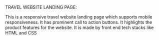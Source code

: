 TRAVEL WEBSITE LANDING PAGE:

This is a responsive travel website landing page which supports mobile responsiveness.
It has prominent call to action buttons.
It highlights the product features for the website.
It is made by front end tech stacks like HTML and CSS 

